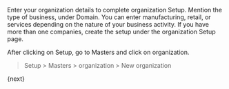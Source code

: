 Enter your organization details to complete organization Setup. Mention the type of
business, under Domain. You can enter manufacturing, retail, or services
depending on the nature of your business activity. If you have more than one
companies, create the setup under the organization Setup page.

After clicking on Setup, go to Masters and click on organization.

> Setup > Masters > organization > New organization

{next}
